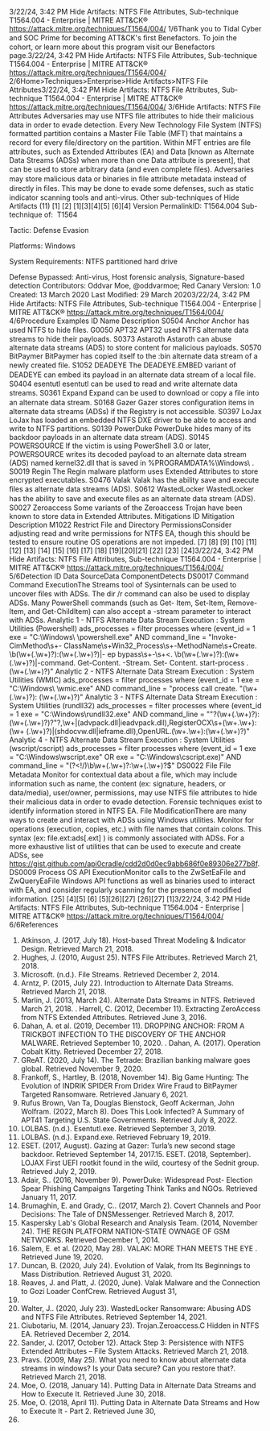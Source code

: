 3/22/24, 3:42 PM Hide Artifacts: NTFS File Attributes, Sub-technique T1564.004 - Enterprise | MITRE ATT&CK®
https://attack.mitre.org/techniques/T1564/004/ 1/6Thank you to Tidal Cyber and SOC Prime for becoming ATT&CK's ﬁrst Benefactors. To join the cohort, or learn more about this program visit our
Benefactors page.3/22/24, 3:42 PM Hide Artifacts: NTFS File Attributes, Sub-technique T1564.004 - Enterprise | MITRE ATT&CK®
https://attack.mitre.org/techniques/T1564/004/ 2/6Home>Techniques>Enterprise>Hide Artifacts>NTFS File Attributes3/22/24, 3:42 PM Hide Artifacts: NTFS File Attributes, Sub-technique T1564.004 - Enterprise | MITRE ATT&CK®
https://attack.mitre.org/techniques/T1564/004/ 3/6Hide Artifacts: NTFS File Attributes
Adversaries may use NTFS ﬁle attributes to hide their malicious data in order to evade detection. Every New Technology File System (NTFS)
formatted partition contains a Master File Table (MFT) that maintains a record for every ﬁle/directory on the partition. Within MFT entries
are ﬁle attributes, such as Extended Attributes (EA) and Data [known as Alternate Data Streams (ADSs) when more than one Data attribute
is present], that can be used to store arbitrary data (and even complete ﬁles). 
Adversaries may store malicious data or binaries in ﬁle attribute metadata instead of directly in ﬁles. This may be done to evade some
defenses, such as static indicator scanning tools and anti-virus. Other sub-techniques of Hide Artifacts (11)
[1]
[2]
[1][3][4][5]
[6][4]
Version PermalinkID: T1564.004
Sub-technique of:  T1564

Tactic: Defense Evasion

Platforms: Windows

System Requirements: NTFS partitioned hard drive

Defense Bypassed: Anti-virus, Host forensic analysis, Signature-based detection
Contributors: Oddvar Moe, @oddvarmoe; Red Canary
Version: 1.0
Created: 13 March 2020
Last Modiﬁed: 29 March 20203/22/24, 3:42 PM Hide Artifacts: NTFS File Attributes, Sub-technique T1564.004 - Enterprise | MITRE ATT&CK®
https://attack.mitre.org/techniques/T1564/004/ 4/6Procedure Examples
ID Name Description
S0504 Anchor Anchor has used NTFS to hide ﬁles.
G0050 APT32 APT32 used NTFS alternate data streams to hide their payloads.
S0373 Astaroth Astaroth can abuse alternate data streams (ADS) to store content for malicious payloads.
S0570 BitPaymer BitPaymer has copied itself to the :bin alternate data stream of a newly created ﬁle.
S1052 DEADEYE The DEADEYE.EMBED variant of DEADEYE can embed its payload in an alternate data stream of a local
ﬁle.
S0404 esentutl esentutl can be used to read and write alternate data streams.
S0361 Expand Expand can be used to download or copy a ﬁle into an alternate data stream.
S0168 Gazer Gazer stores conﬁguration items in alternate data streams (ADSs) if the Registry is not accessible.
S0397 LoJax LoJax has loaded an embedded NTFS DXE driver to be able to access and write to NTFS partitions.
S0139 PowerDuke PowerDuke hides many of its backdoor payloads in an alternate data stream (ADS).
S0145 POWERSOURCE If the victim is using PowerShell 3.0 or later, POWERSOURCE writes its decoded payload to an alternate
data stream (ADS) named kernel32.dll that is saved in %PROGRAMDATA%\Windows\ .
S0019 Regin The Regin malware platform uses Extended Attributes to store encrypted executables.
S0476 Valak Valak has the ability save and execute ﬁles as alternate data streams (ADS).
S0612 WastedLocker WastedLocker has the ability to save and execute ﬁles as an alternate data stream (ADS).
S0027 Zeroaccess Some variants of the Zeroaccess Trojan have been known to store data in Extended Attributes.
Mitigations
ID Mitigation Description
M1022 Restrict File and Directory
PermissionsConsider adjusting read and write permissions for NTFS EA, though this should be tested to
ensure routine OS operations are not impeded. [7]
[8]
[9]
[10]
[11]
[12]
[13]
[14]
[15]
[16]
[17]
[18]
[19][20][21]
[22]
[23]
[24]3/22/24, 3:42 PM Hide Artifacts: NTFS File Attributes, Sub-technique T1564.004 - Enterprise | MITRE ATT&CK®
https://attack.mitre.org/techniques/T1564/004/ 5/6Detection
ID Data SourceData ComponentDetects
DS0017 Command Command
ExecutionThe Streams tool of Sysinternals can be used to uncover ﬁles with ADSs. The dir /r
command can also be used to display ADSs. Many PowerShell commands (such as Get-
Item, Set-Item, Remove-Item, and Get-ChildItem) can also accept a -stream parameter to
interact with ADSs. 
Analytic 1 - NTFS Alternate Data Stream Execution : System
Utilities (Powershell)
ads\_processes = filter processes where (event\_id = 1 exe =
"C:\Windows\ \powershell.exe" AND command\_line = "Invoke-CimMethod\s+-
ClassName\s+Win32\_Process\s+-MethodName\s+Create. \b(\w+(.\w+)?):(\w+(.\w+)?)|-
ep bypass\s+-\s+<. \b(\w+(.\w+)?):(\w+(.\w+)?)|-command. Get-Content. -Stream. Set-
Content. start-process . (\w+(.\w+)?)"
Analytic 2 - NTFS Alternate Data Stream Execution : System
Utilities (WMIC)
ads\_processes = filter processes where (event\_id = 1 exe =
"C:\Windows\ \wmic.exe" AND command\_line = "process call create. \"(\w+(.\w+)?):
(\w+(.\w+)?)"
Analytic 3 - NTFS Alternate Data Stream Execution : System
Utilities (rundll32)
ads\_processes = filter processes where (event\_id = 1 exe = "C:\Windows\\rundll32.exe" AND command\_line
= "\"?(\w+(.\w+)?):(\w+(.\w+)?)?\"?,\w+\|(advpack.dll\|ieadvpack.dll),RegisterOCX\s+(\w+.\w+):(\w+
(.\w+)?)\|(shdocvw.dll\|ieframe.dll),OpenURL.(\w+.\w+):(\w+(.\w+)?)"
Analytic 4 - NTFS Alternate Data Stream Execution : System
Utilities (wscript/cscript)
ads\_processes = filter processes where (event\_id = 1 exe = "C:\Windows\\wscript.exe" OR exe =
"C:\Windows\\cscript.exe)" AND command\_line = "(?<!\/)\b\w+(.\w+)?:\w+(.\w+)?$"
DS0022 File File Metadata Monitor for contextual data about a ﬁle, which may include information such as name, the
content (ex: signature, headers, or data/media), user/owner, permissions, may use NTFS ﬁle
attributes to hide their malicious data in order to evade detection. Forensic techniques exist to
identify information stored in NTFS EA. 
File
ModiﬁcationThere are many ways to create and interact with ADSs using Windows utilities. Monitor for
operations (execution, copies, etc.) with ﬁle names that contain colons. This syntax (ex:
file.ext:ads[.ext] ) is commonly associated with ADSs. For a more exhaustive
list of utilities that can be used to execute and create ADSs, see
https://gist.github.com/api0cradle/cdd2d0d0ec9abb686f0e89306e277b8f.
DS0009 Process OS API
ExecutionMonitor calls to the ZwSetEaFile and ZwQueryEaFile Windows API functions as well as
binaries used to interact with EA, and consider regularly scanning for the presence of
modiﬁed information. [25]
[4][5]
[6]
[5][26][27]
[26][27]
[1]3/22/24, 3:42 PM Hide Artifacts: NTFS File Attributes, Sub-technique T1564.004 - Enterprise | MITRE ATT&CK®
https://attack.mitre.org/techniques/T1564/004/ 6/6References
1. Atkinson, J. (2017, July 18). Host-based Threat Modeling &
Indicator Design. Retrieved March 21, 2018.
2. Hughes, J. (2010, August 25). NTFS File Attributes. Retrieved
March 21, 2018.
3. Microsoft. (n.d.). File Streams. Retrieved December 2, 2014.
4. Arntz, P. (2015, July 22). Introduction to Alternate Data
Streams. Retrieved March 21, 2018.
5. Marlin, J. (2013, March 24). Alternate Data Streams in NTFS.
Retrieved March 21, 2018.
. Harrell, C. (2012, December 11). Extracting ZeroAccess from
NTFS Extended Attributes. Retrieved June 3, 2016.
7. Dahan, A. et al. (2019, December 11). DROPPING ANCHOR:
FROM A TRICKBOT INFECTION TO THE DISCOVERY OF THE
ANCHOR MALWARE. Retrieved September 10, 2020.
. Dahan, A. (2017). Operation Cobalt Kitty. Retrieved December
27, 2018.
9. GReAT. (2020, July 14). The Tetrade: Brazilian banking
malware goes global. Retrieved November 9, 2020.
10. Frankoff, S., Hartley, B. (2018, November 14). Big Game
Hunting: The Evolution of INDRIK SPIDER From Dridex Wire
Fraud to BitPaymer Targeted Ransomware. Retrieved January
6, 2021.
11. Rufus Brown, Van Ta, Douglas Bienstock, Geoff Ackerman,
John Wolfram. (2022, March 8). Does This Look Infected? A
Summary of APT41 Targeting U.S. State Governments.
Retrieved July 8, 2022.
12. LOLBAS. (n.d.). Esentutl.exe. Retrieved September 3, 2019.
13. LOLBAS. (n.d.). Expand.exe. Retrieved February 19, 2019.
14. ESET. (2017, August). Gazing at Gazer: Turla’s new second
stage backdoor. Retrieved September 14, 2017.15. ESET. (2018, September). LOJAX First UEFI rootkit found in the
wild, courtesy of the Sednit group. Retrieved July 2, 2019.
1. Adair, S.. (2016, November 9). PowerDuke: Widespread Post-
Election Spear Phishing Campaigns Targeting Think Tanks
and NGOs. Retrieved January 11, 2017.
17. Brumaghin, E. and Grady, C.. (2017, March 2). Covert Channels
and Poor Decisions: The Tale of DNSMessenger. Retrieved
March 8, 2017.
1. Kaspersky Lab's Global Research and Analysis Team. (2014,
November 24). THE REGIN PLATFORM NATION-STATE
OWNAGE OF GSM NETWORKS. Retrieved December 1, 2014.
19. Salem, E. et al. (2020, May 28). VALAK: MORE THAN MEETS
THE EYE . Retrieved June 19, 2020.
20. Duncan, B. (2020, July 24). Evolution of Valak, from Its
Beginnings to Mass Distribution. Retrieved August 31, 2020.
21. Reaves, J. and Platt, J. (2020, June). Valak Malware and the
Connection to Gozi Loader ConfCrew. Retrieved August 31,
2020.
22. Walter, J.. (2020, July 23). WastedLocker Ransomware:
Abusing ADS and NTFS File Attributes. Retrieved September
14, 2021.
23. Ciubotariu, M. (2014, January 23). Trojan.Zeroaccess.C
Hidden in NTFS EA. Retrieved December 2, 2014.
24. Sander, J. (2017, October 12). Attack Step 3: Persistence with
NTFS Extended Attributes – File System Attacks. Retrieved
March 21, 2018.
25. Pravs. (2009, May 25). What you need to know about alternate
data streams in windows? Is your Data secure? Can you
restore that?. Retrieved March 21, 2018.
2. Moe, O. (2018, January 14). Putting Data in Alternate Data
Streams and How to Execute It. Retrieved June 30, 2018.
27. Moe, O. (2018, April 11). Putting Data in Alternate Data
Streams and How to Execute It - Part 2. Retrieved June 30,
2018.